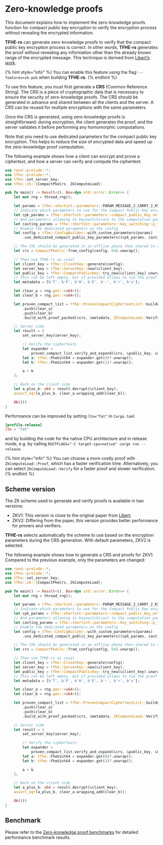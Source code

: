 # Zero-knowledge proofs

This document explains how to implement the zero-knowledge proofs function for compact public key encryption to verify the encryption process without revealing the encrypted information.

**TFHE-rs** can generate zero-knowledge proofs to verify that the compact public key encryption process is correct. In other words, **TFHE-rs** generates the proof without revealing any information other than the already known range of the encrypted message. This technique is derived from [Libert’s work](https://eprint.iacr.org/2023/800).

{% hint style="info" %}
You can enable this feature using the flag: `--features=zk-pok` when building **TFHE-rs**.
{% endhint %}

To use this feature, you must first generate a **CRS** (Common Reference String). The CRS is a piece of cryptographic data that is necessary to ensure the security of zero-knowledge proofs. The CRS should be generated in advance and shared between all the clients and the server. A CRS can be reused for multiple encryptions with the same parameters.

Once the CRS is generated, using zero-knowledge proofs is straightforward: during encryption, the client generates the proof, and the server validates it before performing any homomorphic computations.

Note that you need to use dedicated parameters for the compact public key encryption. This helps to reduce the size of encrypted data and speed up the zero-knowledge proof computation.

The following example shows how a client can encrypt and prove a ciphertext, and how a server can verify and compute the ciphertext:

```rust
use rand::prelude::*;
use tfhe::prelude::*;
use tfhe::set_server_key;
use tfhe::zk::{CompactPkeCrs, ZkComputeLoad};

pub fn main() -> Result<(), Box<dyn std::error::Error>> {
    let mut rng = thread_rng();

    let params = tfhe::shortint::parameters::PARAM_MESSAGE_2_CARRY_2_KS_PBS_TUNIFORM_2M64;
    // Indicate which parameters to use for the Compact Public Key encryption
    let cpk_params = tfhe::shortint::parameters::compact_public_key_only::p_fail_2_minus_64::ks_pbs::V0_11_PARAM_PKE_MESSAGE_2_CARRY_2_KS_PBS_TUNIFORM_2M64;
    // And parameters allowing to keyswitch/cast to the computation parameters.
    let casting_params = tfhe::shortint::parameters::key_switching::p_fail_2_minus_64::ks_pbs::V0_11_PARAM_KEYSWITCH_MESSAGE_2_CARRY_2_KS_PBS_TUNIFORM_2M64;
    // Enable the dedicated parameters on the config
    let config = tfhe::ConfigBuilder::with_custom_parameters(params)
        .use_dedicated_compact_public_key_parameters((cpk_params, casting_params)).build();

    // The CRS should be generated in an offline phase then shared to all clients and the server
    let crs = CompactPkeCrs::from_config(config, 64).unwrap();

    // Then use TFHE-rs as usual
    let client_key = tfhe::ClientKey::generate(config);
    let server_key = tfhe::ServerKey::new(&client_key);
    let public_key = tfhe::CompactPublicKey::try_new(&client_key).unwrap();
    // This can be left empty, but if provided allows to tie the proof to arbitrary data
    let metadata = [b'T', b'F', b'H', b'E', b'-', b'r', b's'];

    let clear_a = rng.gen::<u64>();
    let clear_b = rng.gen::<u64>();

    let proven_compact_list = tfhe::ProvenCompactCiphertextList::builder(&public_key)
        .push(clear_a)
        .push(clear_b)
        .build_with_proof_packed(&crs, &metadata, ZkComputeLoad::Verify)?;

    // Server side
    let result = {
        set_server_key(server_key);

        // Verify the ciphertexts
        let expander =
            proven_compact_list.verify_and_expand(&crs, &public_key, &metadata)?;
        let a: tfhe::FheUint64 = expander.get(0)?.unwrap();
        let b: tfhe::FheUint64 = expander.get(1)?.unwrap();

        a + b
    };

    // Back on the client side
    let a_plus_b: u64 = result.decrypt(&client_key);
    assert_eq!(a_plus_b, clear_a.wrapping_add(clear_b));

    Ok(())
}
```

Performance can be improved by setting `lto="fat"` in `Cargo.toml`
```toml
[profile.release]
lto = "fat"
```
and by building the code for the native CPU architecture and in release mode, e.g. by calling `RUSTFLAGS="-C target-cpu=native" cargo run --release`.

{% hint style="info" %}
You can choose a more costly proof with `ZkComputeLoad::Proof`, which has a faster verification time.  Alternatively, you can select `ZkComputeLoad::Verify` for a faster proof and slower verification.
{% endhint %}

## Scheme version
The ZK scheme used to generate and verify proofs is available in two versions:

- ZKV1: This version is close to the original paper from [Libert](https://eprint.iacr.org/2023/800).
- ZKV2: Differing from the paper, this version provides better performance for provers and verifiers.

**TFHE-rs** selects automatically the scheme to use based on the encryption parameters during the CRS generation. With default parameters, ZKV2 is selected.

The following example shows how to generate a CRS and proofs for ZKV1. Compared to the previous example, only the parameters are changed:
```rust
use rand::prelude::*;
use tfhe::prelude::*;
use tfhe::set_server_key;
use tfhe::zk::{CompactPkeCrs, ZkComputeLoad};

pub fn main() -> Result<(), Box<dyn std::error::Error>> {
    let mut rng = thread_rng();

    let params = tfhe::shortint::parameters::PARAM_MESSAGE_2_CARRY_2_KS_PBS_TUNIFORM_2M64;
    // Indicate which parameters to use for the Compact Public Key encryption
    let cpk_params = tfhe::shortint::parameters::compact_public_key_only::p_fail_2_minus_64::ks_pbs::V0_11_PARAM_PKE_TO_SMALL_MESSAGE_2_CARRY_2_KS_PBS_TUNIFORM_2M64_ZKV1;
    // And parameters allowing to keyswitch/cast to the computation parameters.
    let casting_params = tfhe::shortint::parameters::key_switching::p_fail_2_minus_64::ks_pbs::V0_11_PARAM_KEYSWITCH_PKE_TO_SMALL_MESSAGE_2_CARRY_2_KS_PBS_TUNIFORM_2M64_ZKV1;
    // Enable the dedicated parameters on the config
    let config = tfhe::ConfigBuilder::with_custom_parameters(params)
        .use_dedicated_compact_public_key_parameters((cpk_params, casting_params)).build();

    // The CRS should be generated in an offline phase then shared to all clients and the server
    let crs = CompactPkeCrs::from_config(config, 64).unwrap();

    // Then use TFHE-rs as usual
    let client_key = tfhe::ClientKey::generate(config);
    let server_key = tfhe::ServerKey::new(&client_key);
    let public_key = tfhe::CompactPublicKey::try_new(&client_key).unwrap();
    // This can be left empty, but if provided allows to tie the proof to arbitrary data
    let metadata = [b'T', b'F', b'H', b'E', b'-', b'r', b's'];

    let clear_a = rng.gen::<u64>();
    let clear_b = rng.gen::<u64>();

    let proven_compact_list = tfhe::ProvenCompactCiphertextList::builder(&public_key)
        .push(clear_a)
        .push(clear_b)
        .build_with_proof_packed(&crs, &metadata, ZkComputeLoad::Verify)?;

    // Server side
    let result = {
        set_server_key(server_key);

        // Verify the ciphertexts
        let expander =
            proven_compact_list.verify_and_expand(&crs, &public_key, &metadata)?;
        let a: tfhe::FheUint64 = expander.get(0)?.unwrap();
        let b: tfhe::FheUint64 = expander.get(1)?.unwrap();

        a + b
    };

    // Back on the client side
    let a_plus_b: u64 = result.decrypt(&client_key);
    assert_eq!(a_plus_b, clear_a.wrapping_add(clear_b));

    Ok(())
}
```

## Benchmark 
Please refer to the [Zero-knowledge proof benchmarks](../getting_started/benchmarks/zk_proof_benchmarks.md) for detailed performance benchmark results.
